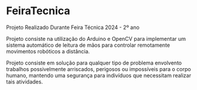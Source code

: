 # FeiraTecnica
Projeto Realizado Durante Feira Técnica 2024 - 2º ano

  Projeto consiste na utilização do Arduino e OpenCV para implementar um sistema automático de leitura de mãos para controlar remotamente movimentos robóticos a distância.
  
  Projeto consiste em solução para qualquer tipo de problema envolvento trabalhos possivelmente arriscados, perigosos ou impossíveis para o corpo humano, mantendo uma segurança para indivíduos que necessitam realizar tais atividades.
